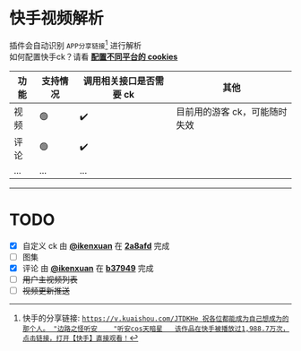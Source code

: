 # 快手视频解析

插件会自动识别 `APP分享链接`[^1] 进行解析<br>
如何配置快手ck？请看 [**配置不同平台的 cookies**](./other.md)

| 功能 | 支持情况 | 调用相关接口是否需要 ck | 其他                                                                  |
| ---- | -------- | ----------------------- | --------------------------------------------------------------------- |
| 视频 | 🟢       | ✔️                      | 目前用的游客 ck，可能随时失效 |
| 评论 | 🟢       | ✔️                      |                                                                       |
| ...  | ...      | ...                     |                                                                       |

---

[^1]: 快手的分享链接: [`https://v.kuaishou.com/JTDKHe 祝各位都能成为自己想成为的那个人。 "边路之怪听安    "听安cos天暗星   该作品在快手被播放过1,988.7万次，点击链接，打开【快手】直接观看！`](https://v.kuaishou.com/JTDKHe)

# TODO

- [x] 自定义 ck 由 [**@ikenxuan**](https://github.com/ikenxuan) 在 [**2a8afd**](https://github.com/ikenxuan/kkkkkk-10086/commit/2a8afd9ca06ac29c3d1e4726aa7a59a1e70e37cf) 完成
- [ ] 图集
- [x] 评论 由 [**@ikenxuan**](https://github.com/ikenxuan) 在 [**b37949**](https://github.com/ikenxuan/kkkkkk-10086/commit/b379497062b4a3be29017635824c8381dbb9f9be) 完成
- [ ] ~~用户主视频列表~~
- [ ] ~~视频更新推送~~
